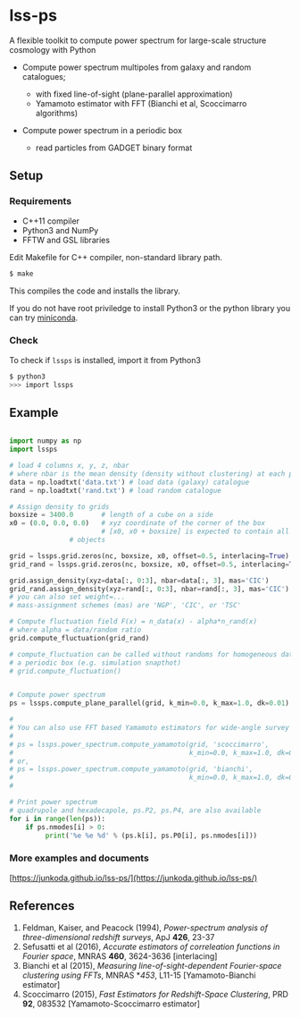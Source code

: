 # lss-ps

A flexible toolkit to compute power spectrum for large-scale structure
cosmology with Python

* Compute power spectrum multipoles from galaxy and random catalogues;

    - with fixed line-of-sight (plane-parallel approximation)
    - Yamamoto estimator with FFT (Bianchi et al, Scoccimarro algorithms)
* Compute power spectrum in a periodic box
    - read particles from GADGET binary format

## Setup

### Requirements

* C++11 compiler
* Python3 and NumPy
* FFTW and GSL libraries

Edit Makefile for C++ compiler, non-standard library path.

```bash
$ make
```

This compiles the code and installs the library.

If you do not have root priviledge to install Python3 or the python
library you can try [miniconda](https://conda.io/miniconda.html).

### Check

To check if `lssps` is installed, import it from Python3

```bash
$ python3
>>> import lssps
```


## Example

```python

import numpy as np
import lssps

# load 4 columns x, y, z, nbar
# where nbar is the mean density (density without clustering) at each position
data = np.loadtxt('data.txt') # load data (galaxy) catalogue
rand = np.loadtxt('rand.txt') # load random catalogue

# Assign density to grids
boxsize = 3400.0       # length of a cube on a side
x0 = (0.0, 0.0, 0.0)   # xyz coordinate of the corner of the box
                       # [x0, x0 + boxsize] is expected to contain all the
		       # objects

grid = lssps.grid.zeros(nc, boxsize, x0, offset=0.5, interlacing=True)
grid_rand = lssps.grid.zeros(nc, boxsize, x0, offset=0.5, interlacing=True)

grid.assign_density(xyz=data[:, 0:3], nbar=data[:, 3], mas='CIC')
grid_rand.assign_density(xyz=rand[:, 0:3], nbar=rand[:, 3], mas='CIC')
# you can also set weight=...
# mass-assignment schemes (mas) are 'NGP', 'CIC', or 'TSC'

# Compute fluctuation field F(x) = n_data(x) - alpha*n_rand(x)
# where alpha = data/random ratio
grid.compute_fluctuation(grid_rand)

# compute_fluctuation can be called without randoms for homogeneous data in
# a periodic box (e.g. simulation snapthot)
# grid.compute_fluctuation()


# Compute power spectrum
ps = lssps.compute_plane_parallel(grid, k_min=0.0, k_max=1.0, dk=0.01)

#
# You can also use FFT based Yamamoto estimators for wide-angle survey
#
# ps = lssps.power_spectrum.compute_yamamoto(grid, 'scoccimarro',
#                                            k_min=0.0, k_max=1.0, dk=0.01)
# or,
# ps = lssps.power_spectrum.compute_yamamoto(grid, 'bianchi',
#                                            k_min=0.0, k_max=1.0, dk=0.01)
#

# Print power spectrum
# quadrupole and hexadecapole, ps.P2, ps.P4, are also available
for i in range(len(ps)):
    if ps.nmodes[i] > 0:
         print('%e %e %d' % (ps.k[i], ps.P0[i], ps.nmodes[i]))
```

### More examples and documents

[https://junkoda.github.io/lss-ps/](https://junkoda.github.io/lss-ps/)

## References

1. Feldman, Kaiser, and Peacock (1994), *Power-spectrum analysis of three-dimensional redshift surveys*, ApJ **426**, 23-37
2. Sefusatti et al (2016), *Accurate estimators of correleation functions in Fourier space*, MNRAS **460**, 3624-3636 [interlacing]
3. Bianchi et al (2015), *Measuring line-of-sight-dependent Fourier-space clustering using FFTs*, MNRAS **453*, L11-15 [Yamamoto-Bianchi estimator]
4. Scoccimarro (2015), *Fast Estimators for Redshift-Space Clustering*, PRD **92**, 083532 [Yamamoto-Scoccimarro estimator]
